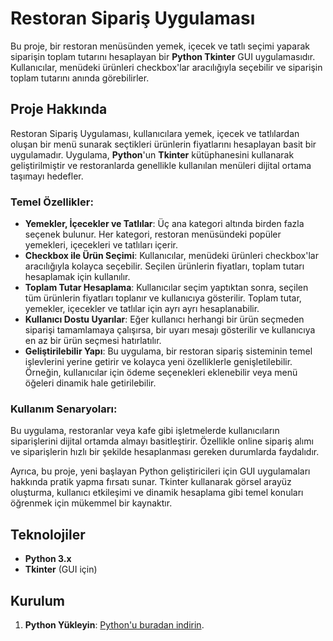 # Restoran Sipariş Uygulaması

Bu proje, bir restoran menüsünden yemek, içecek ve tatlı seçimi yaparak siparişin toplam tutarını hesaplayan bir **Python Tkinter** GUI uygulamasıdır. Kullanıcılar, menüdeki ürünleri checkbox'lar aracılığıyla seçebilir ve siparişin toplam tutarını anında görebilirler.

## Proje Hakkında

Restoran Sipariş Uygulaması, kullanıcılara yemek, içecek ve tatlılardan oluşan bir menü sunarak seçtikleri ürünlerin fiyatlarını hesaplayan basit bir uygulamadır. Uygulama, **Python**'un **Tkinter** kütüphanesini kullanarak geliştirilmiştir ve restoranlarda genellikle kullanılan menüleri dijital ortama taşımayı hedefler.

### Temel Özellikler:
- **Yemekler, İçecekler ve Tatlılar**: Üç ana kategori altında birden fazla seçenek bulunur. Her kategori, restoran menüsündeki popüler yemekleri, içecekleri ve tatlıları içerir.
- **Checkbox ile Ürün Seçimi**: Kullanıcılar, menüdeki ürünleri checkbox'lar aracılığıyla kolayca seçebilir. Seçilen ürünlerin fiyatları, toplam tutarı hesaplamak için kullanılır.
- **Toplam Tutar Hesaplama**: Kullanıcılar seçim yaptıktan sonra, seçilen tüm ürünlerin fiyatları toplanır ve kullanıcıya gösterilir. Toplam tutar, yemekler, içecekler ve tatlılar için ayrı ayrı hesaplanabilir.
- **Kullanıcı Dostu Uyarılar**: Eğer kullanıcı herhangi bir ürün seçmeden siparişi tamamlamaya çalışırsa, bir uyarı mesajı gösterilir ve kullanıcıya en az bir ürün seçmesi hatırlatılır.
- **Geliştirilebilir Yapı**: Bu uygulama, bir restoran sipariş sisteminin temel işlevlerini yerine getirir ve kolayca yeni özelliklerle genişletilebilir. Örneğin, kullanıcılar için ödeme seçenekleri eklenebilir veya menü öğeleri dinamik hale getirilebilir.

### Kullanım Senaryoları:
Bu uygulama, restoranlar veya kafe gibi işletmelerde kullanıcıların siparişlerini dijital ortamda almayı basitleştirir. Özellikle online sipariş alımı ve siparişlerin hızlı bir şekilde hesaplanması gereken durumlarda faydalıdır.

Ayrıca, bu proje, yeni başlayan Python geliştiricileri için GUI uygulamaları hakkında pratik yapma fırsatı sunar. Tkinter kullanarak görsel arayüz oluşturma, kullanıcı etkileşimi ve dinamik hesaplama gibi temel konuları öğrenmek için mükemmel bir kaynaktır.

## Teknolojiler

- **Python 3.x**
- **Tkinter** (GUI için)

## Kurulum

1. **Python Yükleyin**: [Python'u buradan indirin](https://www.python.org/downloads/).

